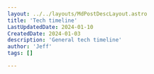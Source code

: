 ```yaml
---
layout: ../../layouts/MdPostDescLayout.astro
title: 'Tech timeline'
LastUpdatedDate: 2024-01-10
CreatedDate: 2024-01-03
description: 'General tech timeline'
author: 'Jeff'
tags: []

---
```

